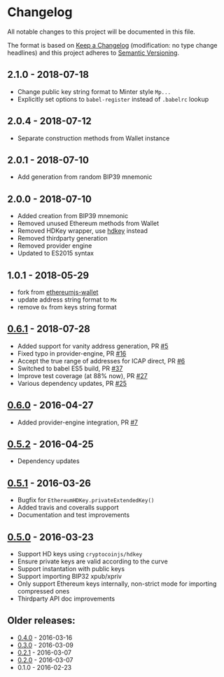 # Changelog
All notable changes to this project will be documented in this file.

The format is based on [Keep a Changelog](http://keepachangelog.com/en/1.0.0/) 
(modification: no type change headlines) and this project adheres to 
[Semantic Versioning](http://semver.org/spec/v2.0.0.html).


## 2.1.0 - 2018-07-18
- Change public key string format to Minter style `Mp...`
- Explicitly set options to `babel-register` instead of `.babelrc` lookup

## 2.0.4 - 2018-07-12
- Separate construction methods from Wallet instance

## 2.0.1 - 2018-07-10
- Add generation from random BIP39 mnemonic

## 2.0.0 - 2018-07-10
- Added creation from BIP39 mnemonic
- Removed unused Ethereum methods from Wallet
- Removed HDKey wrapper, use [hdkey](https://github.com/cryptocoinjs/hdkey) instead
- Removed thirdparty generation
- Removed provider engine
- Updated to ES2015 syntax

## 1.0.1 - 2018-05-29
- fork from [ethereumjs-wallet](https://github.com/ethereumjs/ethereumjs-wallet)
- update address string format to `Mx`
- remove `0x` from keys string format



## [0.6.1] - 2018-07-28
- Added support for vanity address generation, PR [#5](https://github.com/ethereumjs/ethereumjs-wallet/pull/5)
- Fixed typo in provider-engine, PR [#16](https://github.com/ethereumjs/ethereumjs-wallet/pull/16)
- Accept the true range of addresses for ICAP direct, PR [#6](https://github.com/ethereumjs/ethereumjs-wallet/pull/6)
- Switched to babel ES5 build, PR [#37](https://github.com/ethereumjs/ethereumjs-wallet/pull/37)
- Improve test coverage (at 88% now), PR [#27](https://github.com/ethereumjs/ethereumjs-wallet/pull/27)
- Various dependency updates, PR [#25](https://github.com/ethereumjs/ethereumjs-wallet/pull/25)

[0.6.1]: https://github.com/ethereumjs/ethereumjs-wallet/compare/v0.6.0...v0.6.1

## [0.6.0] - 2016-04-27
- Added provider-engine integration, PR [#7](https://github.com/ethereumjs/ethereumjs-wallet/pull/7)

[0.6.0]: https://github.com/ethereumjs/ethereumjs-wallet/compare/v0.5.2...v0.6.0

## [0.5.2] - 2016-04-25
- Dependency updates

[0.5.2]: https://github.com/ethereumjs/ethereumjs-wallet/compare/v0.5.1...v0.5.2

## [0.5.1] - 2016-03-26
- Bugfix for ``EthereumHDKey.privateExtendedKey()``
- Added travis and coveralls support
- Documentation and test improvements

[0.5.1]: https://github.com/ethereumjs/ethereumjs-wallet/compare/v0.5.0...v0.5.1

## [0.5.0] - 2016-03-23
- Support HD keys using ``cryptocoinjs/hdkey``
- Ensure private keys are valid according to the curve
- Support instantation with public keys
- Support importing BIP32 xpub/xpriv
- Only support Ethereum keys internally, non-strict mode for importing compressed ones
- Thirdparty API doc improvements

[0.5.0]: https://github.com/ethereumjs/ethereumjs-wallet/compare/v0.4.0...v0.5.0

## Older releases:

- [0.4.0](https://github.com/ethereumjs/ethereumjs-wallet/compare/v0.3.0...v0.4.0) - 2016-03-16
- [0.3.0](https://github.com/ethereumjs/ethereumjs-wallet/compare/v0.2.1...v0.3.0) - 2016-03-09
- [0.2.1](https://github.com/ethereumjs/ethereumjs-wallet/compare/v0.2.0...v0.2.1) - 2016-03-07
- [0.2.0](https://github.com/ethereumjs/ethereumjs-wallet/compare/v0.1.0...v0.2.0) - 2016-03-07
- 0.1.0 - 2016-02-23
